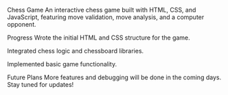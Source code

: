 Chess Game
An interactive chess game built with HTML, CSS, and JavaScript, featuring move validation, move analysis, and a computer opponent.

Progress
Wrote the initial HTML and CSS structure for the game.

Integrated chess logic and chessboard libraries.

Implemented basic game functionality.

Future Plans
More features and debugging will be done in the coming days. Stay tuned for updates!
